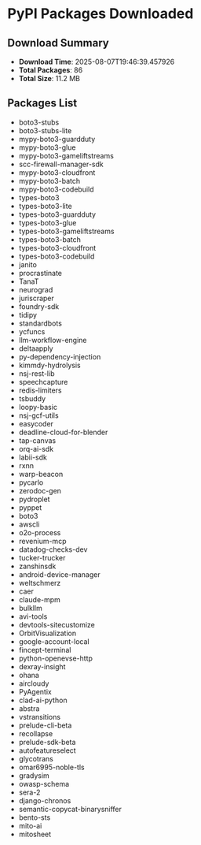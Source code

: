 # PyPI Packages Downloaded

## Download Summary
- **Download Time**: 2025-08-07T19:46:39.457926
- **Total Packages**: 86
- **Total Size**: 11.2 MB

## Packages List
- boto3-stubs
- boto3-stubs-lite
- mypy-boto3-guardduty
- mypy-boto3-glue
- mypy-boto3-gameliftstreams
- scc-firewall-manager-sdk
- mypy-boto3-cloudfront
- mypy-boto3-batch
- mypy-boto3-codebuild
- types-boto3
- types-boto3-lite
- types-boto3-guardduty
- types-boto3-glue
- types-boto3-gameliftstreams
- types-boto3-batch
- types-boto3-cloudfront
- types-boto3-codebuild
- janito
- procrastinate
- TanaT
- neurograd
- juriscraper
- foundry-sdk
- tidipy
- standardbots
- ycfuncs
- llm-workflow-engine
- deltaapply
- py-dependency-injection
- kimmdy-hydrolysis
- nsj-rest-lib
- speechcapture
- redis-limiters
- tsbuddy
- loopy-basic
- nsj-gcf-utils
- easycoder
- deadline-cloud-for-blender
- tap-canvas
- orq-ai-sdk
- labii-sdk
- rxnn
- warp-beacon
- pycarlo
- zerodoc-gen
- pydroplet
- pyppet
- boto3
- awscli
- o2o-process
- revenium-mcp
- datadog-checks-dev
- tucker-trucker
- zanshinsdk
- android-device-manager
- weltschmerz
- caer
- claude-mpm
- bulkllm
- avi-tools
- devtools-sitecustomize
- OrbitVisualization
- google-account-local
- fincept-terminal
- python-openevse-http
- dexray-insight
- ohana
- aircloudy
- PyAgentix
- clad-ai-python
- abstra
- vstransitions
- prelude-cli-beta
- recollapse
- prelude-sdk-beta
- autofeatureselect
- glycotrans
- omar6995-noble-tls
- gradysim
- owasp-schema
- sera-2
- django-chronos
- semantic-copycat-binarysniffer
- bento-sts
- mito-ai
- mitosheet
